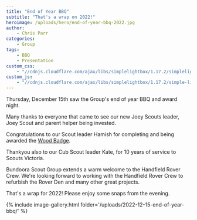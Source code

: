 ```yaml
---
title: "End of Year BBQ"
subtitle: "That's a wrap on 2022!"
heroimage: /uploads/hero/end-of-year-bbq-2022.jpg
author:
    - Chris Parr
categories:
    - Group
tags:
    - BBQ
    - Presentation
custom_css:
    - "//cdnjs.cloudflare.com/ajax/libs/simplelightbox/1.17.2/simplelightbox.min.css"
custom_js:
    - "//cdnjs.cloudflare.com/ajax/libs/simplelightbox/1.17.2/simple-lightbox.min.js"
---
```


Thursday, December 15th saw the Group's end of year BBQ and award night.

Many thanks to everyone that came to see our new Joey Scouts leader, Joey Scout and parent helper being invested.

Congratulations to our Scout leader Hamish for completing and being awarded the [Wood Badge](https://scouts.com.au/members/training/adult-training/).

Thankyou also to our Cub Scout leader Kate, for 10 years of service to Scouts Victoria.

Bundoora Scout Group extends a warm welcome to the Handfield Rover Crew. We're looking forward to working with the Handfield Rover Crew to refurbish the Rover Den and many other great projects.

That's a wrap for 2022! Please enjoy some snaps from the evening.

{% include image-gallery.html folder='/uploads/2022-12-15-end-of-year-bbq/' %}
